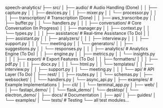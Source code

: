 speech-analytics/
├── src/
│   ├── audio/                      # Audio Handling (Done)
│   │   ├── capture.py
│   │   ├── devices.py
│   │   ├── mixer.py
│   │   └── processor.py
│   │
│   ├── transcription/              # Transcription (Done)
│   │   ├── aws_transcribe.py
│   │   ├── buffer.py
│   │   └── handlers.py
│   │
│   ├── conversation/               # Core Conversation (In Progress)
│   │   ├── manager.py
│   │   ├── context.py
│   │   └── types.py
│   │
│   ├── assistance/                 # Real-time Assistance (To Do)
│   │   ├── assistant.py
│   │   ├── analyzers/
│   │   │   ├── interview.py
│   │   │   ├── support.py
│   │   │   └── meeting.py
│   │   └── generators/
│   │       ├── suggestions.py
│   │       └── responses.py
│   │
│   ├── analytics/                  # Analytics Engine (To Do)
│   │   ├── engine.py
│   │   ├── metrics.py
│   │   └── insights.py
│   │
│   ├── export/                     # Export Features (To Do)
│   │   ├── formatters/
│   │   │   ├── pdf.py
│   │   │   ├── docx.py
│   │   │   └── html.py
│   │   └── templates/
│   │       ├── interview.py
│   │       ├── support.py
│   │       └── meeting.py
│   │
│   └── api/                        # API Layer (To Do)
│       ├── rest/
│       │   ├── routes.py
│       │   └── schemas.py
│       ├── websocket/
│       │   └── handlers.py
│       └── async_api.py
│
├── examples/                       # Example Implementations
│   ├── cli/
│   │   └── terminal_app.py
│   ├── web/
│   │   ├── fastapi_demo/
│   │   └── flask_demo/
│   └── desktop/
│       └── electron_demo/
│
├── docs/                          # Documentation
│   ├── api/
│   ├── guides/
│   └── examples/
│
└── tests/                         # Testing
    └── all test modules...